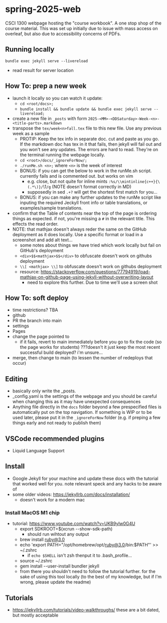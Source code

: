 # spring-2025-web
CSCI 1300 webpage hosting the "course workbook". A one stop shop of the course material. This was set up initially due to issue with mass access on overleaf, but also due to accessibility concerns of PDFs.

## Running locally
`bundle exec jekyll serve --livereload`
*  read result for server location

## How To: prep a new week
- launch it locally so you can watch it update: 
    - `cd <root/docs>;`
    - `bundle install && bundle update && bundle exec jekyll serve --livereload;`
- create a new file in `_posts` with form `2025-<MM>-<DDSaturday>-Week-<n>-<title-parts>.markdown`
- transpose the `tex/week<n>fall.tex` file to this new file. Use any previous week as a sample
    - PROTIP: Keep the tex info in separate doc. cut and paste as you go. If the markdown doc has tex in it that fails, then jekyll will fail out and you won't see any updates. The errors are hard to read. They're on the terminal running the webpage locally.
    - `cd <root>/docs/_ignoreForNow/;`
    - `./runMe.sh <n>;` where `<n>` is the week of interest
    - BONUS: if you can get the below to work in the runMe.sh script. currently fails and is commented out. but works on vim
        - e.g. close, but not quite for inline mints `:%s/\\mintinline{c++}{\(.*\)}/`\1`/g` (NOTE doesn't format correctly in MD)
        - supposedly in sed `.+?` will get the shortest first match for you...
    - BONUS: if you can make any further updates to the runMe script like inputing the required Jeckyll front info or table translations, or examples/sample translations.
- confirm that the Table of contents near the top of the page is ordering things as expected. if not, you're missing a `#` in the relevant title. This effects the read order.
- NOTE: that mathjax doesn't always reder the same on the GitHub deployment as it does locally. Use a specific format or load in a screenshot and add alt text...
    - some notes about things we have tried which work locally but fail on GitHub's deployment
    - `<div>$$<mathjax>$$</div>` to obfuscate doesn't work on githubs deployment
    - `\\[ <mathjax> \\]`  to obfuscate doesn't work on githubs deployment
    - resource: https://stackoverflow.com/questions/77794919/load-mathjax-on-github-page-using-jekyll-without-overwriting-layout
        - need to explore this further. Due to time we'll use a screen shot
        



## How To: soft deploy
- time restrictions? TBA
- github
- PR the branch into main
- settings
- Pages
- change the page pointed to
    - if it fails, revert to main immediately before you go to fix the code (so the page works for students) ???doesn't it just keep the most recent successful build deployed? i'm unsure...
- merge, then change to main (to lessen the number of redeploys that occur)


## Editing
- basically only write the _posts.
- _config.yaml is the settings of the webpage and you should be careful when changing this as it may have unexpected consequences
- Anything file directly in the `docs` folder beyond a few prespecified files is automatically  put on the top navigation. If something is WIP or to be used later, please put it in the `_ignoreForNow` folder (e.g. if preping a few things early and not ready to publish them)


## VSCode recommended plugins
- Liquid Language Support


## Install
- Google Jekyll for your machine and update these docs with the tutorial that worked well for you. note relevant speck and any hacks to be aware of
- some older videos: https://jekyllrb.com/docs/installation/
    - doesn't work for a modern mac

### Install MacOS M1 chip
- tutorial: https://www.youtube.com/watch?v=UKB9ylw0G4U 
    - export SDKROOT=$(xcrun --show-sdk-path)
        - should run wihtout any output
    - brew install ruby@3.0
    - echo 'export PATH="/opt/homebrew/opt/ruby@3.0/bin:$PATH"' >> ~/.zshrc
        - if `echo $SHELL` isn't zsh thenput it to .bash_profile...
    - source ~/.zshrc
    - gem install --user-install bundler jekyll
    - from there you shouldn't need to follow the tutorial further. for the sake of using this tool locally (to the best of my knowledge, but if I'm wrong, please update the readme)


## Tutorials
- https://jekyllrb.com/tutorials/video-walkthroughs/ these are a bit dated, but mostly acceptable

